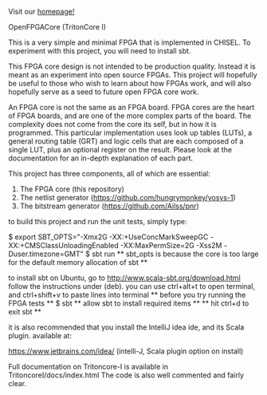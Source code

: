 Visit our [homepage!](http://jackdavidson.github.io/OpenFPGACore-TritonCore)


OpenFPGACore (TritonCore I)

This is a very simple and minimal FPGA that is implemented in CHISEL.
To experiment with this project, you will need to install sbt.

This FPGA core design is not intended to be production quality. Instead it is
meant as an experiment into open source FPGAs. This project will hopefully be
useful to those who wish to learn about how FPGAs work, and will also
hopefully serve as a seed to future open FPGA core work.

An FPGA core is not the same as an FPGA board. FPGA cores are the heart of
FPGA boards, and are one of the more complex parts of the board. The complexity
does not come from the core its self, but in how it is programmed. This
particular implementation uses look up tables (LUTs), a general routing
table (GRT) and logic cells that are each composed of a single LUT, plus an
optional register on the result. Please look at the documentation for an
in-depth explanation of each part.

This project has three components, all of which are essential:
  1. The FPGA core (this repository)
  2. The netlist generator (https://github.com/hungrymonkey/yosys-1)
  3. The bitstream generator (https://github.com/Ailss/pnr)


to build this project and run the unit tests, simply type:

  $ export SBT_OPTS="-Xmx2G -XX:+UseConcMarkSweepGC -XX:+CMSClassUnloadingEnabled -XX:MaxPermSize=2G -Xss2M  -Duser.timezone=GMT"
  $ sbt run
  ** sbt_opts is because the core is too large for the default memory allocation of sbt **

to install sbt on Ubuntu, go to http://www.scala-sbt.org/download.html
follow the instructions under (deb). you can use ctrl+alt+t to open terminal,
and ctrl+shift+v to paste lines into terminal
  ** before you try running the FPGA tests **
  $ sbt
  ** allow sbt to install required items **
  ** hit ctrl+d to exit sbt **

it is also recommended that you install the IntelliJ idea ide, and its Scala plugin.
available at:

  https://www.jetbrains.com/idea/                  (intelli-J, Scala plugin option on install)



Full documentation on Tritoncore-I is available in TritoncoreI/docs/index.html
The code is also well commented and fairly clear.
